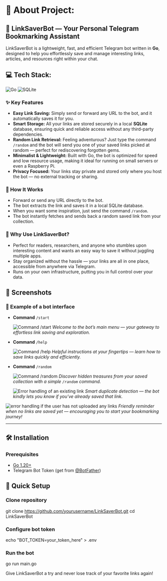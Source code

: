 # 💫 About Project:

## 🧸 LinkSaverBot — Your Personal Telegram Bookmarking Assistant

LinkSaverBot is a lightweight, fast, and efficient Telegram bot written in **Go**, designed to help you effortlessly save and manage interesting links, articles, and resources right within your chat.

## 💻 Tech Stack:

![Go](https://img.shields.io/badge/go-%2300ADD8.svg?style=for-the-badge&logo=go&logoColor=white) ![SQLite](https://img.shields.io/badge/sqlite-%2307405e.svg?style=for-the-badge&logo=sqlite&logoColor=white)

### ✨ Key Features

- **Easy Link Saving:** Simply send or forward any URL to the bot, and it automatically saves it for you.
- **Smart Storage:** All your links are stored securely in a local **SQLite** database, ensuring quick and reliable access without any third-party dependencies.
- **Random Link Retrieval:** Feeling adventurous? Just type the command `/random` and the bot will send you one of your saved links picked at random — perfect for rediscovering forgotten gems.
- **Minimalist & Lightweight:** Built with Go, the bot is optimized for speed and low resource usage, making it ideal for running on small servers or even a Raspberry Pi.
- **Privacy Focused:** Your links stay private and stored only where you host the bot — no external tracking or sharing.

### 🎯 How It Works

- Forward or send any URL directly to the bot.
- The bot extracts the link and saves it in a local SQLite database.
- When you want some inspiration, just send the command `/random`.
- The bot instantly fetches and sends back a random saved link from your collection.

### 🚀 Why Use LinkSaverBot?

- Perfect for readers, researchers, and anyone who stumbles upon interesting content and wants an easy way to save it without juggling multiple apps.
- Stay organized without the hassle — your links are all in one place, accessible from anywhere via Telegram.
- Runs on your own infrastructure, putting you in full control over your data.

## 📸 Screenshots

### 🤖 Example of a bot interface

- **Command** `/start`

  ![Command /start](screenshots/start.jpg)
  _Welcome to the bot’s main menu — your gateway to effortless link saving and exploration._

- **Command** `/help`

  ![Command /help](screenshots/help.jpg)
  _Helpful instructions at your fingertips — learn how to save links quickly and efficiently._

- **Command** `/random`

  ![Command /random](screenshots/random.jpg)
  _Discover hidden treasures from your saved collection with a simple `/random` command._

  ![Error handling of an existing link](screenshots/double.jpg)
  _Smart duplicate detection — the bot kindly lets you know if you've already saved that link._

![error handling if the user has not uploaded any links](screenshots/noSavedLinks.jpg)
_Friendly reminder when no links are saved yet — encouraging you to start your bookmarking journey!_

---

## 🛠️ Installation

### Prerequisites

- [Go 1.20+](https://golang.org/dl/)
- Telegram Bot Token (get from [@BotFather](https://t.me/BotFather))

## 🪭 Quick Setup

### Clone repository

git clone https://github.com/yourusername/LinkSaverBot.git
cd LinkSaverBot

### Configure bot token

echo "BOT_TOKEN=your_token_here" > .env

### Run the bot

go run main.go

Give LinkSaverBot a try and never lose track of your favorite links again!
